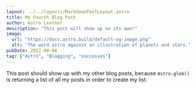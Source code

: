 ```yaml
---
layout: ../../layouts/MarkdownPostLayout.astro
title: My Fourth Blog Post
author: Astro Learner
description: "This post will show up on its own!"
image:
  url: "https://docs.astro.build/default-og-image.png"
  alt: "The word astro against an illustration of planets and stars."
pubDate: 2022-08-08
tag: ["Astro", "Blogging", "successes"]
---
```


This post should show up with my other blog posts, because `Astro.glob()` is returning a list of all my posts in order to create my list.

